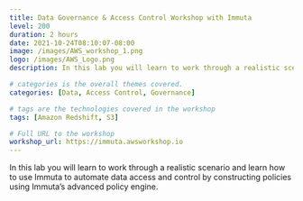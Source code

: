 ```yaml
---
title: Data Governance & Access Control Workshop with Immuta
level: 200
duration: 2 hours
date: 2021-10-24T08:10:07-08:00
image: /images/AWS_workshop_1.png
logo: /images/AWS_Logo.png
description: In this lab you will learn to work through a realistic scenario and learn how to use Immuta to automate data access and control by constructing policies using Immuta’s advanced policy engine.

# categories is the overall themes covered. 
categories: [Data, Access Control, Governance]

# tags are the technologies covered in the workshop
tags: [Amazon Redshift, S3]

# Full URL to the workshop
workshop_url: https://immuta.awsworkshop.io
---
```

In this lab you will learn to work through a realistic scenario and learn how to use Immuta to automate data access and control by constructing policies using Immuta’s advanced policy engine.